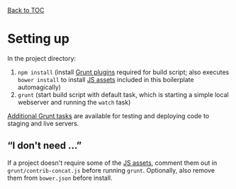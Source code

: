 [Back to TOC](TOC.md)

# Setting up

In the project directory:

1. `npm install` (install [Grunt plugins](#plugins-used) required for build script; also executes `bower install` to install [JS assets](#js) included in this boilerplate automagically)
2. `grunt` (start build script with default task, which is starting a simple local webserver and running the `watch` task)

[Additional Grunt tasks](#additional-grunt-tasks) are available for testing and deploying code to staging and live servers.

## “I don't need …”

If a project doesn't require some of the [JS assets](#js), comment them out in `grunt/contrib-concat.js` before running `grunt`. Optionally, also remove them from `bower.json` before install.
